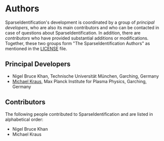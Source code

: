# Authors

SparseIdentification's development is coordinated by a group of *principal developers*, who are also its main contributors and who can be contacted in case of questions about SparseIdentification. In addition, there are *contributors* who have provided substantial additions or modifications. Together, these two groups form "The SparseIdentification Authors" as mentioned in the [LICENSE](LICENSE.md) file.

## Principal Developers

* Nigel Bruce Khan,
  Technische Universität München, Garching, Germany
* [Michael Kraus](https://www.michael-kraus.org/),
  Max Planck Institute for Plasma Physics, Garching, Germany

## Contributors

The following people contributed to SparseIdentification and are listed in alphabetical order:

* Nigel Bruce Khan
* Michael Kraus
